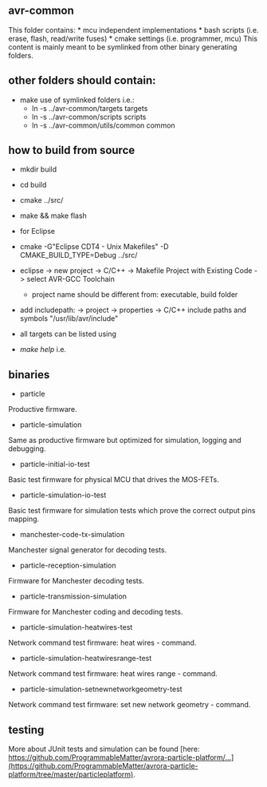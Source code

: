 avr-common
----------
This folder contains:
    * mcu independent implementations
    * bash scripts (i.e. erase, flash, read/write fuses)
    * cmake settings (i.e. programmer, mcu)
This content is mainly meant to be symlinked from other binary generating folders.

other folders should contain:
-----------------------------
* make use of symlinked folders i.e.:
	* ln -s ../avr-common/targets targets
	* ln -s ../avr-common/scripts scripts 
	* ln -s ../avr-common/utils/common common
	
how to build from source
------------------------
* mkdir build
* cd build
* cmake ../src/<yourprojectfolder>
* make && make flash	

* for Eclipse
* cmake -G"Eclipse CDT4 - Unix Makefiles" -D CMAKE_BUILD_TYPE=Debug ../src/<yourproject>
* eclipse -> new project -> C/C++ -> Makefile Project with Existing Code -> select AVR-GCC Toolchain
    * project name should be different from: executable, build folder
* add includepath: -> project -> properties -> C/C++ include paths and symbols "/usr/lib/avr/include"

* all targets can be listed using
 * *make help* i.e.

binaries
--------

* particle

Productive firmware.

* particle-simulation

Same as productive firmware but optimized for simulation, logging and debugging.

* particle-initial-io-test

Basic test firmware for physical MCU that drives the MOS-FETs.

* particle-simulation-io-test

Basic test firmware for simulation tests which prove the correct output pins mapping.

* manchester-code-tx-simulation

Manchester signal generator for decoding tests.

* particle-reception-simulation

Firmware for Manchester decoding tests.

* particle-transmission-simulation

Firmware for Manchester coding and decoding tests.

* particle-simulation-heatwires-test

Network command test firmware: heat wires - command.

* particle-simulation-heatwiresrange-test

Network command test firmware: heat wires range - command.

* particle-simulation-setnewnetworkgeometry-test

Network command test firmware: set new network geometry - command.

testing
-------

More about JUnit tests and simulation can be found [here: https://github.com/ProgrammableMatter/avrora-particle-platform/...](https://github.com/ProgrammableMatter/avrora-particle-platform/tree/master/particleplatform).

